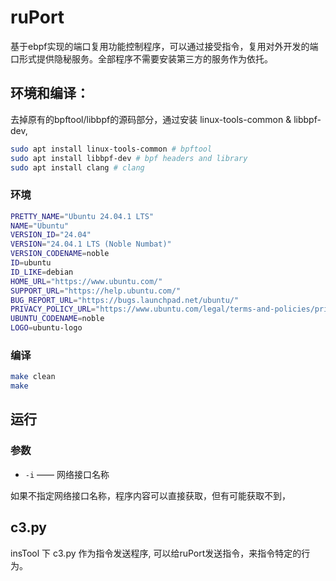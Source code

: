 # ruPort

基于ebpf实现的端口复用功能控制程序，可以通过接受指令，复用对外开发的端口形式提供隐秘服务。全部程序不需要安装第三方的服务作为依托。

## 环境和编译：

去掉原有的bpftool/libbpf的源码部分，通过安装 linux-tools-common & libbpf-dev,

```bash
sudo apt install linux-tools-common # bpftool
sudo apt install libbpf-dev # bpf headers and library
sudo apt install clang # clang 
```

### 环境

```bash
PRETTY_NAME="Ubuntu 24.04.1 LTS"
NAME="Ubuntu"
VERSION_ID="24.04"
VERSION="24.04.1 LTS (Noble Numbat)"
VERSION_CODENAME=noble
ID=ubuntu
ID_LIKE=debian
HOME_URL="https://www.ubuntu.com/"
SUPPORT_URL="https://help.ubuntu.com/"
BUG_REPORT_URL="https://bugs.launchpad.net/ubuntu/"
PRIVACY_POLICY_URL="https://www.ubuntu.com/legal/terms-and-policies/privacy-policy"
UBUNTU_CODENAME=noble
LOGO=ubuntu-logo
```

### 编译

```bash
make clean
make
```

## 运行

### 参数

- `-i` —— 网络接口名称

如果不指定网络接口名称，程序内容可以直接获取，但有可能获取不到，

## c3.py

insTool 下 c3.py 作为指令发送程序, 可以给ruPort发送指令，来指令特定的行为。